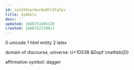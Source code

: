 ```yaml
---
id: iq1434nprbuc8a9fr2tq7pv
title: Symbols
desc: ''
updated: 1686753495128
created: 1686752729013
---
```


0 unicode
1 html entity
2 latex

domain of discourse, universe:
  U+1D53B
  &Dopf
  \mathbb{D}

affirmation
  symbol: dagger